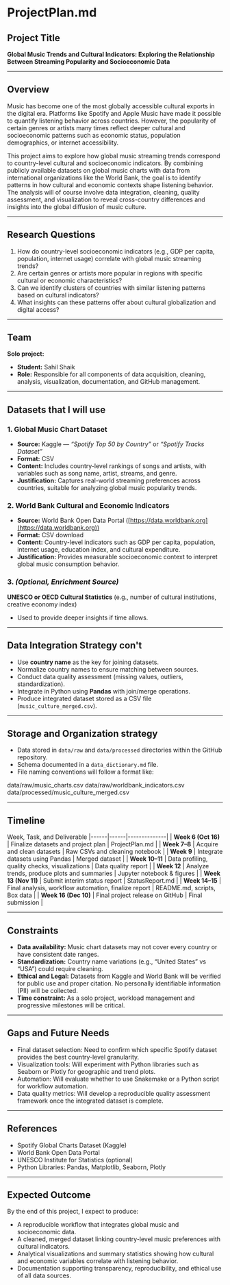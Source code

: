 # ProjectPlan.md
## Project Title
**Global Music Trends and Cultural Indicators: Exploring the Relationship Between Streaming Popularity and Socioeconomic Data**

---

## Overview
Music has become one of the most globally accessible cultural exports in the digital era. Platforms like Spotify and Apple Music have made it possible to quantify listening behavior across countries. 
However, the popularity of certain genres or artists many times reflect deeper cultural and socioeconomic patterns such as economic status, population demographics, or internet accessibility.

This project aims to explore how global music streaming trends correspond to country-level cultural and socioeconomic indicators. 
By combining publicly available datasets on global music charts with data from international organizations like the World Bank, the goal is to identify patterns in how cultural and economic contexts shape listening behavior. 
The analysis will of course involve data integration, cleaning, quality assessment, and visualization to reveal cross-country differences and insights into the global diffusion of music culture.

---

## Research Questions
1. How do country-level socioeconomic indicators (e.g., GDP per capita, population, internet usage) correlate with global music streaming trends?
2. Are certain genres or artists more popular in regions with specific cultural or economic characteristics?
3. Can we identify clusters of countries with similar listening patterns based on cultural indicators?
4. What insights can these patterns offer about cultural globalization and digital access?

---

## Team
**Solo project:**  
- **Student:** Sahil Shaik
- **Role:** Responsible for all components of data acquisition, cleaning, analysis, visualization, documentation, and GitHub management.

---

## Datasets that I will use

### 1. **Global Music Chart Dataset**
- **Source:** Kaggle — *“Spotify Top 50 by Country”* or *“Spotify Tracks Dataset”*
- **Format:** CSV
- **Content:** Includes country-level rankings of songs and artists, with variables such as song name, artist, streams, and genre.
- **Justification:** Captures real-world streaming preferences across countries, suitable for analyzing global music popularity trends.

### 2. **World Bank Cultural and Economic Indicators**
- **Source:** World Bank Open Data Portal ([https://data.worldbank.org](https://data.worldbank.org))
- **Format:** CSV download
- **Content:** Country-level indicators such as GDP per capita, population, internet usage, education index, and cultural expenditure.
- **Justification:** Provides measurable socioeconomic context to interpret global music consumption behavior.

### 3. *(Optional, Enrichment Source)*  
**UNESCO or OECD Cultural Statistics** (e.g., number of cultural institutions, creative economy index)  
- Used to provide deeper insights if time allows.

---

## Data Integration Strategy con't
- Use **country name** as the key for joining datasets.
- Normalize country names to ensure matching between sources.
- Conduct data quality assessment (missing values, outliers, standardization).
- Integrate in Python using **Pandas** with join/merge operations.
- Produce integrated dataset stored as a CSV file (`music_culture_merged.csv`).

---

## Storage and Organization strategy
- Data stored in `data/raw` and `data/processed` directories within the GitHub repository.
- Schema documented in a `data_dictionary.md` file.
- File naming conventions will follow a format like:

data/raw/music_charts.csv
data/raw/worldbank_indicators.csv
data/processed/music_culture_merged.csv


---

## Timeline

Week, Task, and Deliverable
|------|------|--------------|
| **Week 6 (Oct 16)** | Finalize datasets and project plan | ProjectPlan.md |
| **Week 7–8** | Acquire and clean datasets | Raw CSVs and cleaning notebook |
| **Week 9** | Integrate datasets using Pandas | Merged dataset |
| **Week 10–11** | Data profiling, quality checks, visualizations | Data quality report |
| **Week 12** | Analyze trends, produce plots and summaries | Jupyter notebook & figures |
| **Week 13 (Nov 11)** | Submit interim status report | StatusReport.md |
| **Week 14–15** | Final analysis, workflow automation, finalize report | README.md, scripts, Box data |
| **Week 16 (Dec 10)** | Final project release on GitHub | Final submission |

---

## Constraints
- **Data availability:** Music chart datasets may not cover every country or have consistent date ranges.
- **Standardization:** Country name variations (e.g., “United States” vs “USA”) could require cleaning.
- **Ethical and Legal:** Datasets from Kaggle and World Bank will be verified for public use and proper citation. No personally identifiable information (PII) will be collected.
- **Time constraint:** As a solo project, workload management and progressive milestones will be critical.

---

## Gaps and Future Needs
- Final dataset selection: Need to confirm which specific Spotify dataset provides the best country-level granularity.
- Visualization tools: Will experiment with Python libraries such as Seaborn or Plotly for geographic and trend plots.
- Automation: Will evaluate whether to use Snakemake or a Python script for workflow automation.
- Data quality metrics: Will develop a reproducible quality assessment framework once the integrated dataset is complete.

---

## References
- Spotify Global Charts Dataset (Kaggle)  
- World Bank Open Data Portal  
- UNESCO Institute for Statistics (optional)  
- Python Libraries: Pandas, Matplotlib, Seaborn, Plotly

---

## Expected Outcome
By the end of this project, I expect to produce:
- A reproducible workflow that integrates global music and socioeconomic data.
- A cleaned, merged dataset linking country-level music preferences with cultural indicators.
- Analytical visualizations and summary statistics showing how cultural and economic variables correlate with listening behavior.
- Documentation supporting transparency, reproducibility, and ethical use of all data sources.

